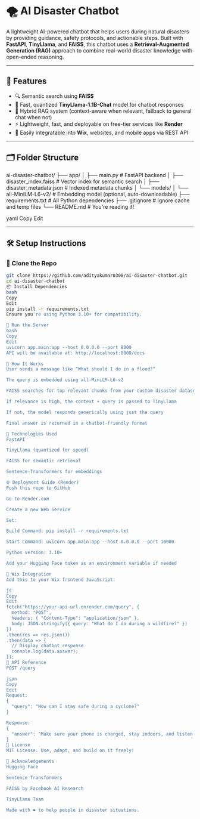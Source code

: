 # 🌪️ AI Disaster Chatbot

A lightweight AI-powered chatbot that helps users during natural disasters by providing guidance, safety protocols, and actionable steps. Built with **FastAPI**, **TinyLlama**, and **FAISS**, this chatbot uses a **Retrieval-Augmented Generation (RAG)** approach to combine real-world disaster knowledge with open-ended reasoning.

---

## 🚀 Features

- 🔍 Semantic search using **FAISS**
- 🤖 Fast, quantized **TinyLlama-1.1B-Chat** model for chatbot responses
- 🧠 Hybrid RAG system (context-aware when relevant, fallback to general chat when not)
- ⚡ Lightweight, fast, and deployable on free-tier services like **Render**
- 🔌 Easily integratable into **Wix**, websites, and mobile apps via REST API

---

## 🗂️ Folder Structure

ai-disaster-chatbot/ ├── app/ │ ├── main.py # FastAPI backend │ ├── disaster_index.faiss # Vector index for semantic search │ ├── disaster_metadata.json # Indexed metadata chunks │ └── models/ │ └── all-MiniLM-L6-v2/ # Embedding model (optional, auto-downloadable) ├── requirements.txt # All Python dependencies ├── .gitignore # Ignore cache and temp files └── README.md # You're reading it!

yaml
Copy
Edit

---

## 🛠️ Setup Instructions

### 🔁 Clone the Repo

```bash
git clone https://github.com/adityakumar0308/ai-disaster-chatbot.git
cd ai-disaster-chatbot
📦 Install Dependencies
bash
Copy
Edit
pip install -r requirements.txt
Ensure you're using Python 3.10+ for compatibility.

🚀 Run the Server
bash
Copy
Edit
uvicorn app.main:app --host 0.0.0.0 --port 8000
API will be available at: http://localhost:8000/docs

🤖 How It Works
User sends a message like “What should I do in a flood?”

The query is embedded using all-MiniLM-L6-v2

FAISS searches for top relevant chunks from your custom disaster dataset

If relevance is high, the context + query is passed to TinyLlama

If not, the model responds generically using just the query

Final answer is returned in a chatbot-friendly format

🧠 Technologies Used
FastAPI

TinyLlama (quantized for speed)

FAISS for semantic retrieval

Sentence-Transformers for embeddings

🌐 Deployment Guide (Render)
Push this repo to GitHub

Go to Render.com

Create a new Web Service

Set:

Build Command: pip install -r requirements.txt

Start Command: uvicorn app.main:app --host 0.0.0.0 --port 10000

Python version: 3.10+

Add your Hugging Face token as an environment variable if needed

💬 Wix Integration
Add this to your Wix frontend JavaScript:

js
Copy
Edit
fetch("https://your-api-url.onrender.com/query", {
  method: "POST",
  headers: { "Content-Type": "application/json" },
  body: JSON.stringify({ query: "What do I do during a wildfire?" })
})
.then(res => res.json())
.then(data => {
  // Display chatbot response
  console.log(data.answer);
});
🧾 API Reference
POST /query

json
Copy
Edit
Request:
{
  "query": "How can I stay safe during a cyclone?"
}

Response:
{
  "answer": "Make sure your phone is charged, stay indoors, and listen to local authorities for updates."
}
📜 License
MIT License. Use, adapt, and build on it freely!

🙌 Acknowledgements
Hugging Face

Sentence Transformers

FAISS by Facebook AI Research

TinyLlama Team

Made with ❤️ to help people in disaster situations.
